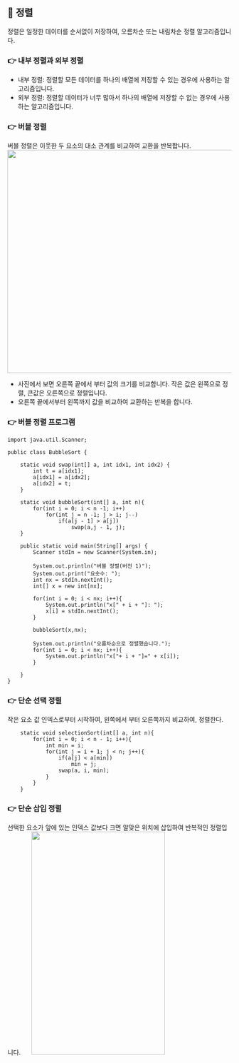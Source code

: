 ## 📌 정렬
정렬은 일정한 데이터를 순서없이 저장하여, 오름차순 또는 내림차순 정렬 알고리즘입니다.

### 👉 내부 정렬과 외부 정렬
+ 내부 정렬: 정렬할 모든 데이터를 하나의 배열에 저장할 수 있는 경우에 사용하는 알고리즘입니다.
+ 외부 정렬: 정렬할 데이터가 너무 많아서 하나의 배열에 저장할 수 없는 경우에 사용하는 알고리즘입니다.

### 👉 버블 정렬
버블 정렬은 이웃한 두 요소의 대소 관계를 비교하여 교환을 반복합니다.
</br>
<img src="https://user-images.githubusercontent.com/58936137/178909026-e20bdaf9-c034-46b2-a1c5-1813cc1a4424.png" width="600px" height="500px">
+ 사진에서 보면 오른쪽 끝에서 부터 값의 크기를 비교합니다. 작은 값은 왼쪽으로 정렬, 큰값은 오른쪽으로 정렬입니다.
+ 오른쪽 끝에서부터 왼쪽까지 값을 비교하여 교환하는 반복을 합니다.

### 👉 버블 정렬 프로그램
~~~
import java.util.Scanner;

public class BubbleSort {

    static void swap(int[] a, int idx1, int idx2) {
        int t = a[idx1];
        a[idx1] = a[idx2];
        a[idx2] = t;
    }

    static void bubbleSort(int[] a, int n){
        for(int i = 0; i < n -1; i++)
            for(int j = n -1; j > i; j--)
                if(a[j - 1] > a[j])
                    swap(a,j - 1, j);
    }
    
    public static void main(String[] args) {
        Scanner stdIn = new Scanner(System.in);

        System.out.println("버블 정렬(버전 1)");
        System.out.print("요솟수: ");
        int nx = stdIn.nextInt();
        int[] x = new int[nx];

        for(int i = 0; i < nx; i++){
            System.out.println("x[" + i + "]: ");
            x[i] = stdIn.nextInt();
        }

        bubbleSort(x,nx);

        System.out.println("오름차순으로 정렬했습니다.");
        for(int i = 0; i < nx; i++){
            System.out.println("x["+ i + "]=" + x[i]);
        }

    }
}

~~~

### 👉 단순 선택 정렬
작은 요소 값 인덱스로부터 시작하여, 왼쪽에서 부터 오른쪽까지 비교하여, 정렬한다.

~~~
    static void selectionSort(int[] a, int n){
        for(int i = 0; i < n - 1; i++){
            int min = i;
            for(int j = i + 1; j < n; j++){
                if(a[j] < a[min])
                    min = j;
                swap(a, i, min);
            }
        }
    }
~~~

### 👉 단순 삽입 정렬
선택한 요소가 앞에 있는 인덱스 값보다 크면 알맞은 위치에 삽입하여 반복적인 정렬입니다.
<img src="https://user-images.githubusercontent.com/58936137/179146210-ebc5f9d6-3223-4c6b-9f66-394af6c89ff4.png" width="300" height="500px" style="margin-left:20px">

